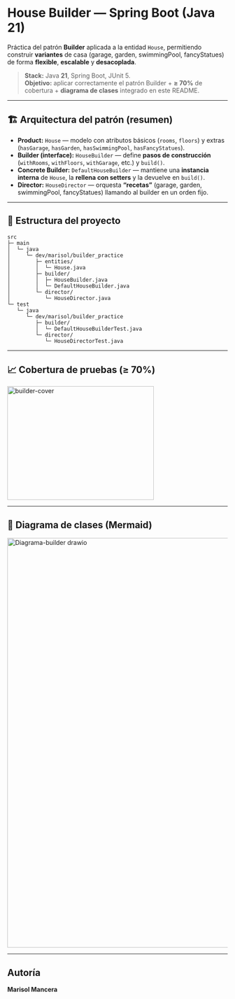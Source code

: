 # House Builder — Spring Boot (Java 21)

Práctica del patrón **Builder** aplicada a la entidad `House`, permitiendo construir **variantes** de casa (garage, garden, swimmingPool, fancyStatues) de forma **flexible**, **escalable** y **desacoplada**.

> **Stack:** Java **21**, Spring Boot, JUnit 5.  
> **Objetivo:** aplicar correctamente el patrón Builder + **≥ 70%** de cobertura + **diagrama de clases** integrado en este README.

---

## 🏗️ Arquitectura del patrón (resumen)

- **Product:** `House` — modelo con atributos básicos (`rooms`, `floors`) y extras (`hasGarage`, `hasGarden`, `hasSwimmingPool`, `hasFancyStatues`).  
- **Builder (interface):** `HouseBuilder` — define **pasos de construcción** (`withRooms`, `withFloors`, `withGarage`, etc.) y `build()`.  
- **Concrete Builder:** `DefaultHouseBuilder` — mantiene una **instancia interna** de `House`, la **rellena con setters** y la devuelve en `build()`.  
- **Director:** `HouseDirector` — orquesta **“recetas”** (garage, garden, swimmingPool, fancyStatues) llamando al builder en un orden fijo.

---

## 📂 Estructura del proyecto

```
src
├─ main
│  └─ java
│     └─ dev/marisol/builder_practice
│        ├─ entities/
│        │  └─ House.java
│        ├─ builder/
│        │  ├─ HouseBuilder.java
│        │  └─ DefaultHouseBuilder.java
│        └─ director/
│           └─ HouseDirector.java
└─ test
   └─ java
      └─ dev/marisol/builder_practice
         ├─ builder/
         │  └─ DefaultHouseBuilderTest.java
         └─ director/
            └─ HouseDirectorTest.java
```

---


## 📈 Cobertura de pruebas (≥ 70%) 


<img width="335" height="260" alt="builder-cover" src="https://github.com/user-attachments/assets/cf2bfc61-2a62-464d-89c8-6ca94b0f581a" />

---

## 📘 Diagrama de clases (Mermaid) 

<img width="1188" height="937" alt="Diagrama-builder drawio" src="https://github.com/user-attachments/assets/1f61e4c4-d2ca-4024-9867-72f5c88ca00b" />

---


## Autoría
**Marisol Mancera**


